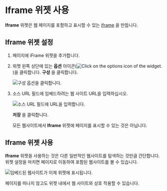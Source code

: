 # Iframe 위젯 사용

**Iframe** 위젯은 웹 페이지를 포함하고 표시할 수 있는 [iframe](https://www.w3schools.com/html/html_iframe.asp) 을 만듭니다.

## Iframe 위젯 설정

1. 페이지에 iFrame 위젯을 추가합니다.

1. 위젯 왼쪽 상단에 있는 **옵션** 아이콘(![Click on the options icon of the widget.](../../../images/icon-app-options.png))을 클릭합니다. **구성** 을 클릭합니다.

    ![구성 옵션을 클릭합니다.](iframe-widget/images/02.png)

1. 소스 URL 필드에 임베드하려는 웹 사이트 URL을 입력하십시오.

   ![소스 URL 필드에 URL을 입력합니다.](iframe-widget/images/03.png)

   **저장** 을 클릭합니다.

   모든 웹사이트에서 **Iframe** 위젯에 페이지를 표시할 수 있는 것은 아닙니다.

## Iframe 위젯 사용

**Iframe** 위젯을 사용하는 것은 다른 일반적인 웹사이트를 탐색하는 것만큼 간단합니다. 위젯 설정을 마치면 페이지로 이동하여 포함된 웹사이트를 볼 수 있습니다.

![임베드된 웹사이트가 이제 위젯에 표시됩니다.](iframe-widget/images/04.png)

페이지를 떠나지 않고도 위젯 내에서 웹 사이트와 상호 작용할 수 있습니다.
